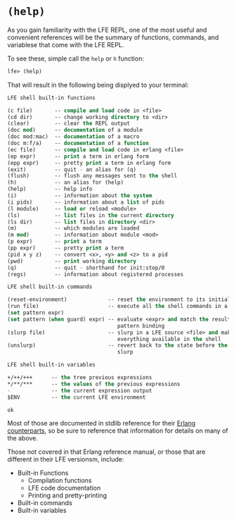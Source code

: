 # `(help)`

As you gain familiarity with the LFE REPL, one of the most useful and convenient references will be the summary of functions, commands, and variablese that come with the LFE REPL.

To see these, simple call the `help` or `h` function:

```lisp
lfe> (help)
```

That will result in the following being displyed to your terminal:

```lisp
LFE shell built-in functions

(c file)       -- compile and load code in <file>
(cd dir)       -- change working directory to <dir>
(clear)        -- clear the REPL output
(doc mod)      -- documentation of a module
(doc mod:mac)  -- documentation of a macro
(doc m:f/a)    -- documentation of a function
(ec file)      -- compile and load code in erlang <file>
(ep expr)      -- print a term in erlang form
(epp expr)     -- pretty print a term in erlang form
(exit)         -- quit - an alias for (q)
(flush)        -- flush any messages sent to the shell
(h)            -- an alias for (help)
(help)         -- help info
(i)            -- information about the system
(i pids)       -- information about a list of pids
(l module)     -- load or reload <module>
(ls)           -- list files in the current directory
(ls dir)       -- list files in directory <dir>
(m)            -- which modules are loaded
(m mod)        -- information about module <mod>
(p expr)       -- print a term
(pp expr)      -- pretty print a term
(pid x y z)    -- convert <x>, <y> and <z> to a pid
(pwd)          -- print working directory
(q)            -- quit - shorthand for init:stop/0
(regs)         -- information about registered processes

LFE shell built-in commands

(reset-environment)             -- reset the environment to its initial state
(run file)                      -- execute all the shell commands in a <file>
(set pattern expr)
(set pattern (when guard) expr) -- evaluate <expr> and match the result with
                                   pattern binding
(slurp file)                    -- slurp in a LFE source <file> and makes
                                   everything available in the shell
(unslurp)                       -- revert back to the state before the last
                                   slurp

LFE shell built-in variables

+/++/+++      -- the tree previous expressions
*/**/***      -- the values of the previous expressions
-             -- the current expression output
$ENV          -- the current LFE environment

ok
```

Most of those are documented in stdlib reference for their [Erlang counterparts](http://erlang.org/doc/man/c.html), so be sure to reference that information for details on many of the above.

Those not covered in that Erlang reference manual, or those that are different in their LFE versionsm, include:

* Built-in Functions
  * Compilation functions
  * LFE code documentation
  * Printing and pretty-printing
* Built-in commands
* Built-in variables
